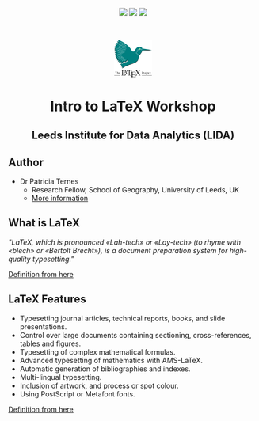 <!-- PROJECT SHIELDS -->
<p align="center">
    <a href="https://github.com/patricia-ternes/LIDA-LaTeX-workshop/graphs/contributors" alt="Contributors">
        <img src="https://img.shields.io/github/contributors/patricia-ternes/LIDA-LaTeX-workshop?color=%2366FFC3&logo=GitHub&logoColor=%2366FFC3&style=for-the-badge" /></a>
     <a href="https://github.com/patricia-ternes/LIDA-LaTeX-workshop/blob/main/LICENSE" alt="License">
        <img src="https://img.shields.io/github/license/patricia-ternes/LIDA-LaTeX-workshop?color=FFB3BC&style=for-the-badge" /></a>
    <a href="https://lida.leeds.ac.uk/"  alt="LIDA page">
        <img src="https://img.shields.io/badge/-🌐LIDA-black.svg?style=for-the-badge&logo=🌐&colorB=555&logoColor=99F4FB" /></a>
</p>

<!-- PROJECT LOGO -->
<br />
<p align="center">
    <img src="https://raw.githubusercontent.com/github/explore/80688e429a7d4ef2fca1e82350fe8e3517d3494d/topics/latex/latex.png" alt="Logo" width="15% id="logo">
    <h1 align="center">Intro to LaTeX Workshop</h1>
    <h2 align="center">Leeds Institute for Data Analytics (LIDA)</h2>
</p>

## Author

* Dr Patricia Ternes
  * Research Fellow, School of Geography, University of Leeds, UK
  * [More information](https://patricia-ternes.github.io/)

## What is LaTeX

*"LaTeX, which is pronounced «Lah-tech» or «Lay-tech» (to rhyme with «blech» or «Bertolt Brecht»), is a document preparation system for high-quality typesetting."* 

[Definition from here](https://www.latex-project.org/)

## LaTeX Features

* Typesetting journal articles, technical reports, books, and slide presentations.
* Control over large documents containing sectioning, cross-references, tables and figures.
* Typesetting of complex mathematical formulas.
* Advanced typesetting of mathematics with AMS-LaTeX.
* Automatic generation of bibliographies and indexes.
* Multi-lingual typesetting.
* Inclusion of artwork, and process or spot colour.
* Using PostScript or Metafont fonts.

[Definition from here](https://www.latex-project.org/)

